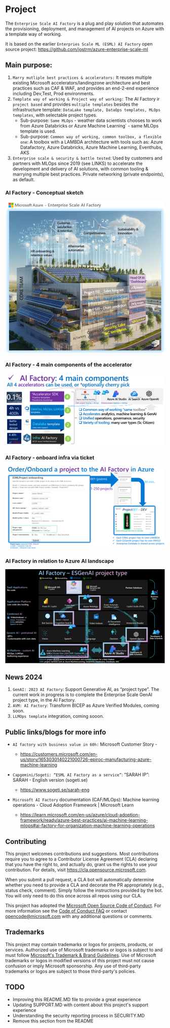 # Project

The `Enterprise Scale AI Factory` is a plug and play solution that automates the provisioning, deployment, and management of AI projects on Azure with a template way of working.

It is based on the earlier `Enterpries Scale ML (ESML) AI Factory` open source project: https://github.com/jostrm/azure-enterprise-scale-ml

## Main purpose: 
1) `Marry mutliple best practices & accelerators:` It reuses multiple existing Microsoft accelerators/landingzone architecture and best practices such as CAF & WAF, and provides an end-2-end experience including Dev,Test, Prod environments.
2) `Template way of working & Project way of working:` The AI Factory ir `project based` and provides `multiple templates` besides the infrastructure template: `DataLake template, DataOps templates, MLOps templates`, with selectable project types.
    - Sub-purpose: `Same MLOps` - weather data scientists chooses to work from Azure Databricks or Azure Machine Learning` - same MLOps template is used.
    - Sub-purpose: `Common way of working, common toolbox, a flexible one`: A toolbox with a LAMBDA architecture with tools such as: Azure Datafactory, Azure Databricks, Azure Machine Learning, Eventhubs, AKS
3) `Enterprise scale & security & battle tested`: Used by customers and partners with MLOps since 2019 (see LINKS) to accelerate the development and delivery of AI solutions, with common tooling & marrying multiple best practices. Private networking (private endpoints), as default.

### AI Factory - Conceptual sketch
![AI Factory](./docs/images/001_aifactory.png)
### AI Factory - 4 main components of the accelerator
![AI Factory](./docs/images/002_4_components.png)
### AI Factory - onboard infra via ticket
![AI Factory](./docs/images/003_onboard_ticket.png)
### AI Factory in relation to Azure AI landscape
![AI Factory](./docs/images/004_AI_landscape_ESGenAI_project.png)

## News 2024
1) `GenAI: 2023 AI Factory`: Support Generative AI, as “project type”. The current work in progress is to complete the Enterprise Scale GenAI project type, in the AI Factory.
2) `AVM: AI Factory`: Transform BICEP as Azure Verified Modules, coming soon.
3) `LLMOps template` integration, coming sooon.

## Public links/blogs for more info
-	`AI factory with business value in 60h:` Microsoft Customer Story - 
    - https://customers.microsoft.com/en-us/story/1653030140221000726-epiroc-manufacturing-azure-machine-learning

-	`Capgemini/Sogeti: “ESML AI Factory as a service”`: “SARAH IP”: SARAH - English version (sogeti.se)
    - https://www.sogeti.se/sarah-eng

-	`Microsoft AI Factory` documentation (CAF/MLOps): Machine learning operations - Cloud Adoption Framework | Microsoft Learn
    - https://learn.microsoft.com/en-us/azure/cloud-adoption-framework/ready/azure-best-practices/ai-machine-learning-mlops#ai-factory-for-organization-machine-learning-operations
    
## Contributing

This project welcomes contributions and suggestions.  Most contributions require you to agree to a
Contributor License Agreement (CLA) declaring that you have the right to, and actually do, grant us
the rights to use your contribution. For details, visit https://cla.opensource.microsoft.com.

When you submit a pull request, a CLA bot will automatically determine whether you need to provide
a CLA and decorate the PR appropriately (e.g., status check, comment). Simply follow the instructions
provided by the bot. You will only need to do this once across all repos using our CLA.

This project has adopted the [Microsoft Open Source Code of Conduct](https://opensource.microsoft.com/codeofconduct/).
For more information see the [Code of Conduct FAQ](https://opensource.microsoft.com/codeofconduct/faq/) or
contact [opencode@microsoft.com](mailto:opencode@microsoft.com) with any additional questions or comments.

## Trademarks

This project may contain trademarks or logos for projects, products, or services. Authorized use of Microsoft 
trademarks or logos is subject to and must follow 
[Microsoft's Trademark & Brand Guidelines](https://www.microsoft.com/en-us/legal/intellectualproperty/trademarks/usage/general).
Use of Microsoft trademarks or logos in modified versions of this project must not cause confusion or imply Microsoft sponsorship.
Any use of third-party trademarks or logos are subject to those third-party's policies.

## TODO
- Improving this README.MD file to provide a great experience
- Updating SUPPORT.MD with content about this project's support experience
- Understanding the security reporting process in SECURITY.MD
- Remove this section from the README

